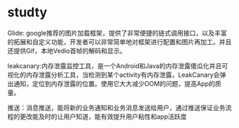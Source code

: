 # studty
Glide: google推荐的图片加载框架，提供了非常便捷的链式调用接口，以及丰富的拓展和自定义功能，开发者可以非常简单地对框架进行配置和图片再加工。并且还提供Gif，本地Vedio首帧的解码和显示。

leakcanary:内存泄露监控工具，是一个Android和Java的内存泄露傻瓜化并且可视化的内存泄露分析工具，当检测到某个activity有内存泄露，LeakCanary会弹出通知，定位到内存泄露的位置。使用它大大减少OOM的问题，提高App的质量。

推送：消息推送，能将新的业务通知和业务消息发送给用户，通过推送保证业务流程的更改能及时的让用户知道，能有效提升用户粘性和app活跃度
